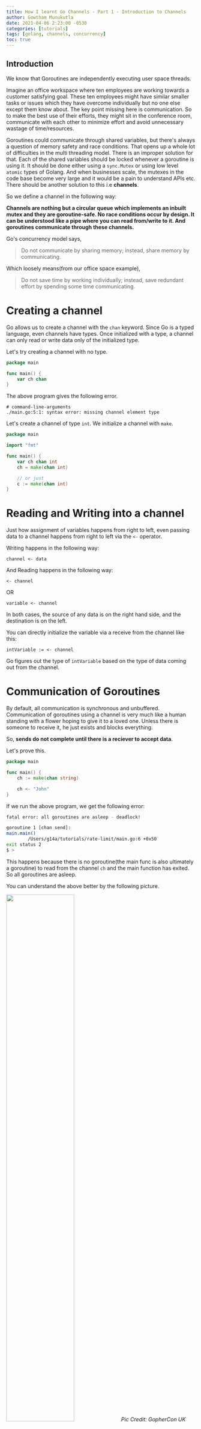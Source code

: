 ```yaml
---
title: How I learnt Go Channels - Part 1 - Introduction to Channels
author: Gowtham Munukutla
date: 2021-04-06 2:23:00 -0530
categories: [tutorials]
tags: [golang, channels, concurrency]
toc: true
---
```


## **Introduction**

We know that Goroutines are independently executing user space threads. 

Imagine an office workspace where ten employees are working towards a customer satisfying goal. These ten employees might have similar smaller tasks or issues which they have overcome individually but no one else except them know about. The key point missing here is communication. So to make the best use of their efforts, they might sit in the conference room, communicate with each other to minimize effort and avoid unnecessary wastage of time/resources.

Goroutines could communicate through shared variables, but there's always a question of memory safety and race conditions. That opens up a whole lot of difficulties in the multi threading model. There is an improper solution for that. Each of the shared variables should be locked whenever a goroutine is using it. It should be done either using a ```sync.Mutex``` or using low level ```atomic``` types of Golang. And when businesses scale, the mutexes in the code base become very large and it would be a pain to understand APIs etc. There should be another solution to this i.e **channels**.

So we define a channel in the following way:

**Channels are nothing but a circular queue which implements an inbuilt mutex and they are goroutine-safe. No race conditions occur by design. It can be understood like a pipe where you can read from/write to it. And goroutines communicate through these channels.**

Go's concurrency model says,

> Do not communicate by sharing memory; instead, share memory by communicating.

Which loosely means(from our office space example), 

> Do not save time by working individually; instead, save redundant effort by spending some time communicating.

# **Creating a channel**

Go allows us to create a channel with the ```chan``` keyword. Since Go is a typed language, even channels have types. Once initialized with a type, a channel can only read or write data only of the initialized type.

Let's try creating a channel with no type.

```go
package main

func main() {
    var ch chan
}
```

The above program gives the following error.

```
# command-line-arguments
./main.go:5:1: syntax error: missing channel element type
```

Let's create a channel of type ```int```. We initialize a channel with ```make```.

```go
package main

import "fmt"

func main() {
    var ch chan int
    ch = make(chan int)

    // or just
    c := make(chan int)
}
```

# **Reading and Writing into a channel**

Just how assignment of variables happens from right to left, even passing data to a channel happens from right to left via the `<-` operator.

Writing happens in the following way:

```
channel <- data
```

And Reading happens in the following way:

```
<- channel
```

OR

```
variable <- channel
```

In both cases, the source of any data is on the right hand side, and the destination is on the left.

You can directly initialize the variable via a receive from the channel like this:

```
intVariable := <- channel
```

Go figures out the type of ```intVariable``` based on the type of data coming out from the channel.

# **Communication of Goroutines**

By default, all communication is synchronous and unbuffered. Communication of goroutines using a channel is very much like a human standing with a flower hoping to give it to a loved one. Unless there is someone to receive it, he just exists and blocks everything. 

So, **sends do not complete until there is a reciever to accept data**.

Let's prove this.

```go
package main

func main() {
    ch := make(chan string)

    ch <- "John"
}
```

If we run the above program, we get the following error:

```bash
fatal error: all goroutines are asleep - deadlock!

goroutine 1 [chan send]:
main.main()
        /Users/g14a/tutorials/rate-limit/main.go:6 +0x50
exit status 2
$ >
```

This happens because there is no goroutine(the main func is also ultimately a goroutine) to read from the channel ```ch``` and the main function has exited. So all goroutines are asleep.

You can understand the above better by the following picture.

<p>
    <img src="../../images/channels/blockinggophers.png" width="60%">
    <em>Pic Credit: GopherCon UK</em>
</p>

In the above picture, the red buckets are data elements.

* In the first case, the channel is ready with the data, but there's no receiver. So it blocks.
* In the second case, the channel is ready with multiple data elements, but again there's no reciever. So it blocks.
* The third and fourth case represent a receiver(s) sleeping because there is no incoming data. So it blocks. No incoming data means blocking.

Now let's try reading from `ch`.
```go
import "fmt"

func main() {
    ch := make(chan string)

    go greet(ch)
    ch <- "John"
}

func greet(ch chan string) {
    fmt.Println("Hello " + <-ch + "!")
}
```

The above program doesn't print anything. This is not because there is no extra goroutine to read from it. There is `greet` but there is a very little overhead to spawn off a goroutine and by the time `greet` spawns off `main` exits. Now that `main` exits nothing gets printed from the `greet` function. To add that very little overhead we can print a random string with `fmt` or usually `fmt.Scanln()`

```go
import "fmt"

func main() {
    ch := make(chan string)

    go greet(ch)
    ch <- "John"
    fmt.Println("Sent John into channel")
}

func greet(ch chan string) {
    fmt.Println("Hello " + <-ch + "!")
}
```

The above program prints the following:
```bash
Hello John!
Sent John into channel
$ >
```

# **Long Running Goroutines**

Let's simulate a long running goroutine which writes to a channel in a `for` loop and communicate with the main function. We just iterate over the channel like we iterate a slice in Go using `range`

```go
package main

import "fmt"

func main() {
    ch1 := make(chan int)
    go write(ch1)
    for i := range ch1 {
        fmt.Println(i)
    }
}

func write(ch chan int) {
    for i:= 0; i < 10e3; i++ {
        ch <- i
    }
}
```

The above program gives the following output after all the integers upto 10000.

```bash
...
9996
9997
9998
9999
fatal error: all goroutines are asleep - deadlock!

goroutine 1 [chan receive]:
main.main()
$ >
```

This occurs because the `for` loop keeps expecting values from the channel even after it reaches 10000. Just like there's an exit condition for a `for` loop i.e `i < 10e3` there's a `close(channelType)` function which tells Go that no more data will be sent into this channel once it is closed.

A channel is always closed from the sender's end and it is never a good idea to do it on the receiver's end.

Let's try to run this program after adding the `close` condition after the `for` loop.

```go
package main

import "fmt"

func main() {
    ch1 := make(chan int)
    go write(ch1)
    for i := range ch1 {
        fmt.Println(i)
    }
}

func write(ch chan int) {
    for i:= 0; i < 10e3; i++ {
        ch <- i
    }
    close(ch)
}
```

This gives the correct output which is:

```bash
9996
9997
9998
9999
$ > 
```

If data is sent into a closed channel, your goroutine panics. There is no receiver at all, even in the future, to take your data; so your goroutine panics. 

We could easily loop over the channel in a different goroutine like the following as well:

```go
package main

import (
	"fmt"
	"time"
)

func main() {
	ch1 := make(chan int)
	go write(ch1)
	go read(ch1)
	time.Sleep(time.Second)
}

func read(ch chan int) {
	for {
		fmt.Println(<-ch)
	}
}

func write(ch chan int) {
	for i := 0; i < 10e5; i++ {
		ch <- i
	}
	close(ch)
}
```

The above program, prints just `0`s after printing from 1 to 1000000. This happens because once you close the channel and you try to read from it, it keeps giving you empty values for `int` which is basically `0`.

But if you iterate it with `range`, it doesn't print `0`s because `range` internally checks if the channel is closed and breaks the loop.

# **Tricks not covered**

* Reading from a channel returns two values by default out of which:
  * One is the actual data
  * And the other is a boolean value, which represents whether or not the channel is open.

```go
data, ok := <-ch
if !ok {
    fmt.Println("channel closed")
}
```

# **Conclusion**

Hope you enjoyed the first part of the tutorial. In the next one we talk about Buffered Channels.

Check it out at [Part-2 Buffered Channels](https://g14a.github.io/posts/how-I-learnt-Go-Channels-p2/)

Please reach out to me via email(or any social media linked down below) if you think I haven't covered something which you consider important.

Thank you 😁